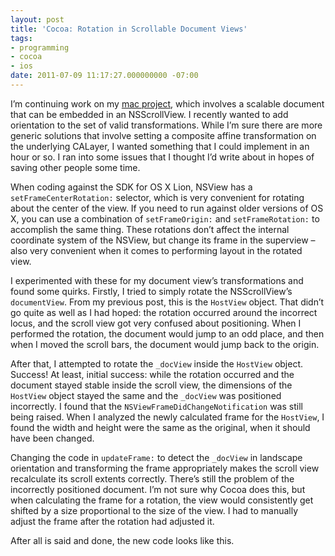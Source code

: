 ```yaml
---
layout: post
title: 'Cocoa: Rotation in Scrollable Document Views'
tags:
- programming
- cocoa
- ios
date: 2011-07-09 11:17:27.000000000 -07:00
---
```

<p>I&rsquo;m continuing work on my <a href="http://blog.brokenrobotllc.com/archive/11/2010">mac
project</a>, which
involves a scalable document that can be embedded in an NSScrollView.
I recently wanted to add orientation to the set of valid
transformations.  While I&rsquo;m sure there are more generic solutions that
involve setting a composite affine transformation on the underlying
CALayer, I wanted something that I could implement in an hour or so.
I ran into some issues that I thought I&rsquo;d write about in hopes of
saving other people some time.</p>

<p>When coding against the SDK for OS X Lion, NSView has a
<code>setFrameCenterRotation:</code> selector, which is very convenient for
rotating about the center of the view.  If you need to run against
older versions of OS X, you can use a combination of <code>setFrameOrigin:</code>
and <code>setFrameRotation:</code> to accomplish the same thing.  These rotations
don&rsquo;t affect the internal coordinate system of the NSView, but change
its frame in the superview &ndash; also very convenient when it comes to
performing layout in the rotated view.</p>

<p>I experimented with these for my document view&rsquo;s transformations and
found some quirks.  Firstly, I tried to simply rotate the
NSScrollView&rsquo;s <code>documentView</code>.  From my previous post, this is the
<code>HostView</code> object.  That didn&rsquo;t go quite as well as I had hoped: the
rotation occurred around the incorrect locus, and the scroll view got
very confused about positioning.  When I performed the rotation, the
document would jump to an odd place, and then when I moved the scroll
bars, the document would jump back to the origin.</p>

<p>After that, I attempted to rotate the <code>_docView</code> inside the <code>HostView</code>
object.  Success!  At least, initial success: while the rotation
occurred and the document stayed stable inside the scroll view, the
dimensions of the <code>HostView</code> object stayed the same and the <code>_docView</code>
was positioned incorrectly.  I found that the
<code>NSViewFrameDidChangeNotification</code> was still being raised.  When I
analyzed the newly calculated frame for the <code>HostView</code>, I found the
width and height were the same as the original, when it should have
been changed.</p>

<p>Changing the code in <code>updateFrame:</code> to detect the <code>_docView</code> in
landscape orientation and transforming the frame appropriately makes
the scroll view recalculate its scroll extents correctly.  There&rsquo;s
still the problem of the incorrectly positioned document.  I&rsquo;m not
sure why Cocoa does this, but when calculating the frame for a
rotation, the view would consistently get shifted by a size
proportional to the size of the view.  I had to manually adjust the
frame after the rotation had adjusted it.</p>

<p>After all is said and done, the new code looks like this.</p>
<script src="https://gist.github.com/visigoth/715903.js"></script>
